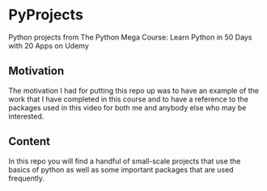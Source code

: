 # PyProjects
Python projects from The Python Mega Course: Learn Python in 50 Days with 20 Apps on Udemy

## Motivation
The motivation I had for putting this repo up was to have an example of the work that I have completed in this course
and to have a reference to the packages used in this video for both me and anybody else who may be interested.

## Content
In this repo you will find a handful of small-scale projects that use the basics of python as well as some
important packages that are used frequently.
